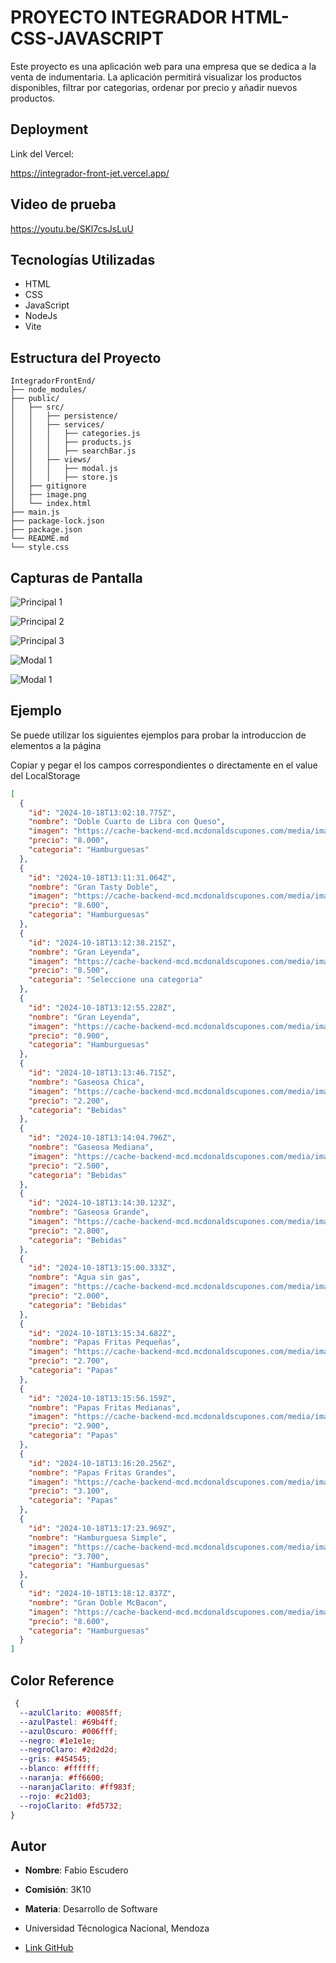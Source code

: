 # PROYECTO INTEGRADOR HTML-CSS-JAVASCRIPT

Este proyecto es una aplicación web para una empresa que se dedica a la venta de indumentaria. La aplicación permitirá visualizar los productos disponibles, filtrar por categorias, ordenar por precio y añadir nuevos productos.

## Deployment

Link del Vercel:

https://integrador-front-jet.vercel.app/

## Video de prueba

https://youtu.be/SKl7csJsLuU

## Tecnologías Utilizadas

- HTML
- CSS
- JavaScript
- NodeJs
- Vite

## Estructura del Proyecto

```
IntegradorFrontEnd/
├── node_modules/
├── public/
│   ├── src/
│   │   ├── persistence/
│   │   ├── services/
│   │   │   ├── categories.js
│   │   │   ├── products.js
│   │   │   ├── searchBar.js
│   │   ├── views/
│   │   │   ├── modal.js
│   │   │   ├── store.js
│   ├── gitignore
│   ├── image.png
│   └── index.html
├── main.js
├── package-lock.json
├── package.json
└── README.md
└── style.css
```

## Capturas de Pantalla

![Principal 1](./capturas/principal1.png)

![Principal 2](./capturas/principal2.png)

![Principal 3](./capturas/principal3.png)

![Modal 1](./capturas/modal1.png)

![Modal 1](./capturas/modal2.png)

## Ejemplo

Se puede utilizar los siguientes ejemplos para probar la introduccion de elementos a la página

Copiar y pegar el los campos correspondientes o directamente en el value del LocalStorage

```json
[
  {
    "id": "2024-10-18T13:02:18.775Z",
    "nombre": "Doble Cuarto de Libra con Queso",
    "imagen": "https://cache-backend-mcd.mcdonaldscupones.com/media/image/product$kqXt7Sq2/200/200/original?country=ar",
    "precio": "8.000",
    "categoria": "Hamburguesas"
  },
  {
    "id": "2024-10-18T13:11:31.064Z",
    "nombre": "Gran Tasty Doble",
    "imagen": "https://cache-backend-mcd.mcdonaldscupones.com/media/image/product$kqX3hBwW/200/200/original?country=ar",
    "precio": "8.600",
    "categoria": "Hamburguesas"
  },
  {
    "id": "2024-10-18T13:12:38.215Z",
    "nombre": "Gran Leyenda",
    "imagen": "https://cache-backend-mcd.mcdonaldscupones.com/media/image/product$kgXDtPDq/200/200/original?country=ar",
    "precio": "8.500",
    "categoria": "Seleccione una categoria"
  },
  {
    "id": "2024-10-18T13:12:55.228Z",
    "nombre": "Gran Leyenda",
    "imagen": "https://cache-backend-mcd.mcdonaldscupones.com/media/image/product$kgXDtPDq/200/200/original?country=ar",
    "precio": "8.900",
    "categoria": "Hamburguesas"
  },
  {
    "id": "2024-10-18T13:13:46.715Z",
    "nombre": "Gaseosa Chica",
    "imagen": "https://cache-backend-mcd.mcdonaldscupones.com/media/image/product$kcXf3XY0/200/200/original?country=ar",
    "precio": "2.200",
    "categoria": "Bebidas"
  },
  {
    "id": "2024-10-18T13:14:04.796Z",
    "nombre": "Gaseosa Mediana",
    "imagen": "https://cache-backend-mcd.mcdonaldscupones.com/media/image/product$kcXf3XY0/200/200/original?country=ar",
    "precio": "2.500",
    "categoria": "Bebidas"
  },
  {
    "id": "2024-10-18T13:14:30.123Z",
    "nombre": "Gaseosa Grande",
    "imagen": "https://cache-backend-mcd.mcdonaldscupones.com/media/image/product$kcXf3XY0/200/200/original?country=ar",
    "precio": "2.800",
    "categoria": "Bebidas"
  },
  {
    "id": "2024-10-18T13:15:00.333Z",
    "nombre": "Agua sin gas",
    "imagen": "https://cache-backend-mcd.mcdonaldscupones.com/media/image/product$kcX11dSt/200/200/original?country=ar",
    "precio": "2.000",
    "categoria": "Bebidas"
  },
  {
    "id": "2024-10-18T13:15:34.682Z",
    "nombre": "Papas Fritas Pequeñas",
    "imagen": "https://cache-backend-mcd.mcdonaldscupones.com/media/image/product$kAXDtZBB/200/200/original?country=ar",
    "precio": "2.700",
    "categoria": "Papas"
  },
  {
    "id": "2024-10-18T13:15:56.159Z",
    "nombre": "Papas Fritas Medianas",
    "imagen": "https://cache-backend-mcd.mcdonaldscupones.com/media/image/product$kEXemacS/200/200/original?country=ar",
    "precio": "2.900",
    "categoria": "Papas"
  },
  {
    "id": "2024-10-18T13:16:20.256Z",
    "nombre": "Papas Fritas Grandes",
    "imagen": "https://cache-backend-mcd.mcdonaldscupones.com/media/image/product$kcXXQgnB/200/200/original?country=ar",
    "precio": "3.100",
    "categoria": "Papas"
  },
  {
    "id": "2024-10-18T13:17:23.969Z",
    "nombre": "Hamburguesa Simple",
    "imagen": "https://cache-backend-mcd.mcdonaldscupones.com/media/image/product$kqXzqebG/200/200/original?country=ar",
    "precio": "3.700",
    "categoria": "Hamburguesas"
  },
  {
    "id": "2024-10-18T13:18:12.837Z",
    "nombre": "Gran Doble McBacon",
    "imagen": "https://cache-backend-mcd.mcdonaldscupones.com/media/image/product$kQXnpmyG/200/200/original?country=ar",
    "precio": "8.600",
    "categoria": "Hamburguesas"
  }
]
```

## Color Reference

```css
 {
  --azulClarito: #0085ff;
  --azulPastel: #69b4ff;
  --azulOscuro: #006fff;
  --negro: #1e1e1e;
  --negroClaro: #2d2d2d;
  --gris: #454545;
  --blanco: #ffffff;
  --naranja: #ff6600;
  --naranjaClarito: #ff983f;
  --rojo: #c21d03;
  --rojoClarito: #fd5732;
}
```

## Autor

- **Nombre**: Fabio Escudero
- **Comisión**: 3K10
- **Materia**: Desarrollo de Software
- Universidad Técnologica Nacional, Mendoza

- [Link GitHub](https://github.com/XxFabio24xX)
